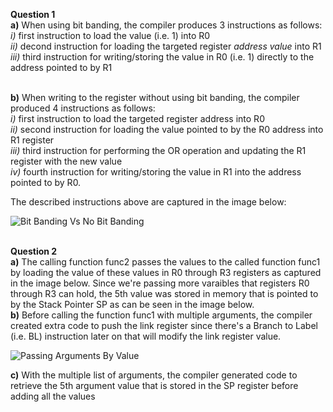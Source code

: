 **Question 1**\
**a)** When using bit banding, the compiler produces 3 instructions as follows:\
*i)* first instruction to load the value (i.e. 1) into R0\
*ii)* decond instruction for loading the targeted register *address value* into R1\
*iii)* third instruction for writing/storing the value in R0 (i.e. 1) directly to the address pointed to by R1

<br/>**b)** When writing to the register without using bit banding, the compiler produced 4 instructions as follows:\
*i)* first instruction to load the targeted register address into R0\
*ii)* second instruction for loading the value pointed to by the R0 address into R1 register\
*iii)* third instruction for performing the OR operation and updating the R1 register with the new value\
*iv)* fourth instruction for writing/storing the value in R1 into the address pointed to by R0. 

The described instructions above are captured in the image below:

![Bit Banding Vs No Bit Banding](https://github.com/ftoufaili/embsys310/blob/main/Assignment04/Images/BitBandingVsNoBitBanding.jpg)


<br/>**Question 2**\
**a)** The calling function func2 passes the values to the called function func1 by loading the value of these values in R0 through R3 registers as captured in the image below. Since we're passing more varaibles that registers R0 through R3 can hold, the 5th value was stored in memory that is pointed to by the Stack Pointer SP as can be seen in the image below.\
**b)** Before calling the function func1 with multiple arguments, the compiler created extra code to push the link register since there's a Branch to Label (i.e. BL) instruction later on that will modify the link register value.

![Passing Arguments By Value](https://github.com/ftoufaili/embsys310/blob/main/Assignment04/Images/PassingVariablesByValue.JPG)

**c)** With the multiple list of arguments, the compiler generated code to retrieve the 5th argument value that is stored in the SP register before adding all the values




